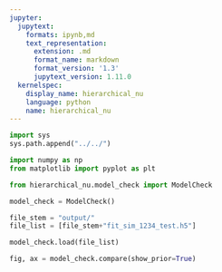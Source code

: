 ```yaml
---
jupyter:
  jupytext:
    formats: ipynb,md
    text_representation:
      extension: .md
      format_name: markdown
      format_version: '1.3'
      jupytext_version: 1.11.0
  kernelspec:
    display_name: hierarchical_nu
    language: python
    name: hierarchical_nu
---
```


```python
import sys
sys.path.append("../../")
```

```python
import numpy as np
from matplotlib import pyplot as plt

from hierarchical_nu.model_check import ModelCheck
```

```python
model_check = ModelCheck()
```

```python
file_stem = "output/"
file_list = [file_stem+"fit_sim_1234_test.h5"]

model_check.load(file_list)
```

```python
fig, ax = model_check.compare(show_prior=True)
```

```python

```
